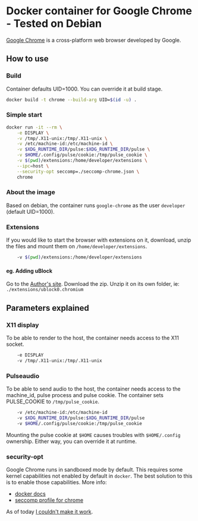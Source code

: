 # Docker container for Google Chrome - Tested on Debian

[Google Chrome](https://www.google.com/chrome/) is a cross-platform web browser developed by Google.

## How to use

### Build

Container defaults UID=1000. You can override it at build stage.

```bash
docker build -t chrome --build-arg UID=$(id -u) .
```

### Simple start

```bash
docker run -it --rm \
    -e DISPLAY \
    -v /tmp/.X11-unix:/tmp/.X11-unix \
    -v /etc/machine-id:/etc/machine-id \
    -v $XDG_RUNTIME_DIR/pulse:$XDG_RUNTIME_DIR/pulse \
    -v $HOME/.config/pulse/cookie:/tmp/pulse_cookie \
    -v $(pwd)/extensions:/home/developer/extensions \
    --ipc=host \
    --security-opt seccomp=./seccomp-chrome.json \
    chrome
```

### About the image

Based on debian, the container runs `google-chrome` as the user `developer` (default UID=1000).

### Extensions

If you would like to start the browser with extensions on it, download, unzip the files and mount them on `/home/developer/extensions`.

```bash
    -v $(pwd)/extensions:/home/developer/extensions
```

#### eg. Adding uBlock

Go to the [Author's site](https://github.com/gorhill/uBlock/tree/master/dist#install).
Download the zip. Unzip it on its own folder, ie: `./extensions/ublock0.chromium`

## Parameters explained

### X11 display

To be able to render to the host, the container needs access to the X11 socket.

```bash
    -e DISPLAY
    -v /tmp/.X11-unix:/tmp/.X11-unix
```

### Pulseaudio

To be able to send audio to the host, the container needs access to the machine_id, pulse process and pulse cookie.
The container sets PULSE_COOKIE to `/tmp/pulse_cookie`.

```bash
    -v /etc/machine-id:/etc/machine-id
    -v $XDG_RUNTIME_DIR/pulse:$XDG_RUNTIME_DIR/pulse
    -v $HOME/.config/pulse/cookie:/tmp/pulse_cookie
```

Mounting the pulse cookie at `$HOME` causes troubles with `$HOME/.config` ownership.
Either way, you can override it at runtime.

### security-opt

Google Chrome runs in sandboxed mode by default. This requires some kernel capabilities not enabled by default in `docker`.
The best solution to this is to enable those capabilities.
More info:

- [docker docs](https://docs.docker.com/engine/security/seccomp/)
- [seccomp profile for chrome](https://blog.jessfraz.com/post/how-to-use-new-docker-seccomp-profiles/)

As of today [I couldn't make it work](/Dockerfile#L31).

